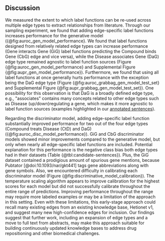 ## Discussion

We measured the extent to which label functions can be re-used across multiple edge types to extract relationships from literature.
Through our sampling experiment, we found that adding edge-specific label functions increases performance for the generative model ({@fig:auroc_gen_model_performance}.
We found that label functions designed from relatively related edge types can increase performance (Gene interacts Gene (GiG) label functions predicting the Compound binds Gene (CbG) edge and vice versa), while the Disease associates Gene (DaG) edge type remained agnostic to label function sources (Figure {@fig:auroc_gen_model_performance} and Supplemental Figure {@fig:aupr_gen_model_performance}).
Furthermore, we found that using all label functions at once generally hurts performance with the exception being the DaG edge type (Figure {@fig:auroc_grabbag_gen_model_test_set} and Supplemental Figure {@fig:aupr_grabbag_gen_model_test_set}).
One possibility for this observation is that DaG is a broadly defined edge type, e.g., "associates" contains many concepts related to other edge types such as Disease (up/down)regulating a gene, which makes it more agnostic to label function sources (examples highlighted in our [annotated sentences](https://github.com/greenelab/text_mined_hetnet_manuscript/tree/master/supplementary_materials/annotated_sentences)).  

Regarding the discriminator model, adding edge-specific label function substantially improved performance for two out of the four edge types (Compound treats Disease (CtD) and DaG) ({@fig:auroc_disc_model_performance}). 
GiG and CbG discriminator models showed minor improvements compared to the generative model, but only when nearly all edge-specific label functions are included.
Potential explanation for this performance is the negative class bias both edge types had in their datasets (Table {@tbl:candidate-sentences}).
Plus, the GiG dataset contained a prodigious amount of spurious gene mentions, because Pubtator [@doi:10.1093/nar/gkt441] tags gene abbreviations along with gene symbols.
Also, we encountered difficulty in calibrating each discriminator model (Figure {@fig:discriminative_model_calibration}).
The temperature scaling algorithm appears to improve calibration for the highest scores for each model but did not successfully calibrate throughout the entire range of predictions. 
Improving performance throughout the range may require more labeled examples or may be a limitation of the approach in this setting.
Even with these limitations, this early-stage approach could recall many existing edges from an existing knowledge base, Hetionet v1, and suggest many new high-confidence edges for inclusion.
Our findings suggest that further work, including an expansion of edge types and a move to full text from abstracts, may make this approach suitable for building continuously updated knowledge bases to address drug repositioning and other biomedical challenges.  
 
